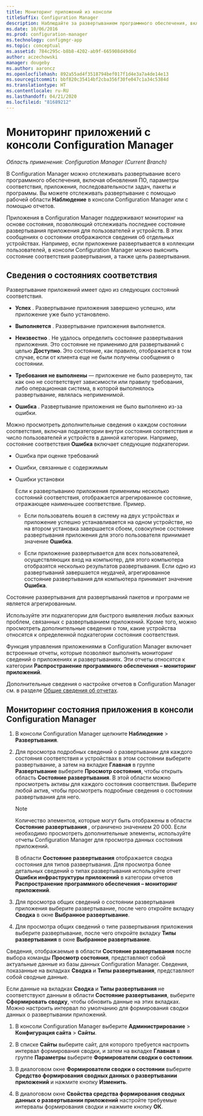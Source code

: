 ```yaml
---
title: Мониторинг приложений из консоли
titleSuffix: Configuration Manager
description: Наблюдайте за развертыванием программного обеспечения, включая обновления, параметры соответствия и приложения, с помощью рабочей области "Наблюдение" в Configuration Manager.
ms.date: 10/06/2016
ms.prod: configuration-manager
ms.technology: configmgr-app
ms.topic: conceptual
ms.assetid: 784c295c-b8b8-4202-ab9f-665908d49d6d
author: aczechowski
manager: dougeby
ms.author: aaroncz
ms.openlocfilehash: 892a55ad4f3518794bef017f1d4e3a7a4de14e13
ms.sourcegitcommit: bbf820c35414bf2cba356f30fe047c1a34c5384d
ms.translationtype: HT
ms.contentlocale: ru-RU
ms.lasthandoff: 04/21/2020
ms.locfileid: "81689212"
---
```

# <a name="monitor-applications-from-the-configuration-manager-console"></a>Мониторинг приложений с консоли Configuration Manager

*Область применения: Configuration Manager (Current Branch)*


В Configuration Manager можно отслеживать развертывание всего программного обеспечения, включая обновления ПО, параметры соответствия, приложения, последовательности задач, пакеты и программы. Вы можете отслеживать развертывание с помощью рабочей области **Наблюдение** в консоли Configuration Manager или с помощью отчетов.  

 Приложения в Configuration Manager поддерживают мониторинг на основе состояния, позволяющий отслеживать последнее состояние развертывания приложения для пользователей и устройств. В этих сообщениях о состоянии отображаются сведения об отдельных устройствах. Например, если приложение развертывается в коллекции пользователей, в консоли Configuration Manager можно выяснить состояние соответствия развертывания, а также цель развертывания.  

## <a name="learn-about-compliance-states"></a>Сведения о состояниях соответствия
 Развертывание приложений имеет одно из следующих состояний соответствия.  

-   **Успех** . Развертывание приложения завершено успешно, или приложение уже было установлено.  

-   **Выполняется** . Развертывание приложения выполняется.  

-   **Неизвестно** . Не удалось определить состояние развертывания приложения. Это состояние не применимо для развертываний с целью **Доступно**. Это состояние, как правило, отображается в том случае, если от клиента еще не были получены сообщения о состоянии.  

-   **Требования не выполнены** — приложение не было развернуто, так как оно не соответствует зависимости или правилу требования, либо операционная система, в которой выполнялось развертывание, являлась неприменимой.  

-   **Ошибка** . Развертывание приложения не было выполнено из-за ошибки.  

Можно просмотреть дополнительные сведения о каждом состоянии соответствия, включая подкатегории внутри состояния соответствия и число пользователей и устройств в данной категории. Например, состояние соответствия **Ошибка** включает следующие подкатегории.  

- Ошибка при оценке требований  

- Ошибки, связанные с содержимым  

- Ошибки установки  

  Если к развертыванию приложения применимы несколько состояний соответствия, отображается агрегированное состояние, отражающее наименьшее соответствие. Пример.  

  -   Если пользователь вошел в систему на двух устройствах и приложение успешно устанавливается на одном устройстве, но на втором установка завершается сбоем, совокупное состояние развертывания приложения для этого пользователя принимает значение **Ошибка**.  

  -   Если приложение развертывается для всех пользователей, осуществляющих вход на компьютер, для этого компьютера отобразятся несколько результатов развертывания. Если одно из развертываний завершается неудачей, агрегированное состояние развертывания для компьютера принимает значение **Ошибка**.  

Состояние развертывания для развертываний пакетов и программ не является агрегированным.  

 Используйте эти подкатегории для быстрого выявления любых важных проблем, связанных с развертыванием приложений. Кроме того, можно просмотреть дополнительные сведения о том, какие устройства относятся к определенной подкатегории состояния соответствия.  

 Функция управления приложениями в Configuration Manager включает встроенные отчеты, которые позволяют выполнять мониторинг сведений о приложениях и развертываниях. Эти отчеты относятся к категории **Распространение программного обеспечения – мониторинг приложений**.  

 Дополнительные сведения о настройке отчетов в Configuration Manager см. в разделе [Общие сведения об отчетах](../../core/servers/manage/introduction-to-reporting.md).  

## <a name="monitor-the-state-of-an-application-in-the-configuration-manager-console"></a>Мониторинг состояния приложения в консоли Configuration Manager  

1.  В консоли Configuration Manager щелкните **Наблюдение** > **Развертывания**.  

3.  Для просмотра подробных сведений о развертывании для каждого состояния соответствия и устройствах в этом состоянии выберите развертывание, а затем на вкладке **Главная** в группе **Развертывание** выберите **Просмотр состояния**, чтобы открыть область **Состояние развертывания**. В этой области можно просмотреть активы для каждого состояния соответствия. Выберите любой актив, чтобы просмотреть подробные сведения о состоянии развертывания для него.  

    > [!NOTE]  
    >  Количество элементов, которые могут быть отображены в области **Состояние развертывания** , ограничено значением 20 000. Если необходимо просмотреть дополнительные элементы, используйте отчеты Configuration Manager для просмотра данных состояния приложений.  
    >   
    >  В области **Состояние развертывания** отображается сводка состояния для типов развертывания. Для просмотра более детальных сведений о типах развертывания используйте отчет **Ошибки инфраструктуры приложений** в категории отчетов **Распространение программного обеспечения – мониторинг приложений**.  

4.  Для просмотра общих сведений о состоянии развертывания приложения выберите развертывание, после чего откройте вкладку **Сводка** в окне **Выбранное развертывание**.  

5.  Для просмотра общих сведений о типе развертывания приложения выберите развертывание, после чего откройте вкладку **Типы развертывания** в окне **Выбранное развертывание**.  

Сведения, отображаемые в области **Состояние развертывания** после выбора команды **Просмотр состояния**, представляют собой актуальные данные из базы данных Configuration Manager. Сведения, показанные на вкладках **Сводка** и **Типы развертывания**, представляют собой сводные данные.

Если данные на вкладках **Сводка** и **Типы развертывания** не соответствуют данным в области **Состояние развертывания**, выберите **Сформировать сводку**, чтобы обновить данные на этих вкладках. Можно настроить интервал по умолчанию для формирования сводки данных о развертывании приложений.  

1. В консоли Configuration Manager выберите **Администрирование** > **Конфигурация сайта** > **Сайты**.

2. В списке **Сайты** выберите сайт, для которого требуется настроить интервал формирования сводки, и затем на вкладке **Главная** в группе **Параметры** выберите **Формирователи сводки о состоянии**.

3. В диалоговом окне **Формирователи сводки о состоянии** выберите **Средство формирования сводных данных о развертывании приложений** и нажмите кнопку **Изменить**.  

4. В диалоговом окне **Свойства средства формирования сводных данных о развертывании приложений** настройте требуемые интервалы формирования сводки и нажмите кнопку **ОК**.  

